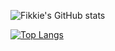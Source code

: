 ![Fikkie's GitHub stats](https://github-readme-stats.vercel.app/api?username=Fikkie007&show_icons=true&theme=dark)

[![Top Langs](https://github-readme-stats.vercel.app/api/top-langs/?username=Fikkie007&layout=pie)](https://github.com/Fikkie007/github-readme-stats)
